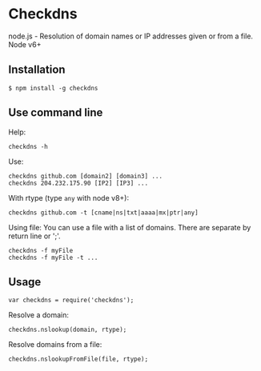 Checkdns
========

node.js - Resolution of domain names or IP addresses given or from a file.  
Node v6+

## Installation
```
$ npm install -g checkdns
```

## Use command line

Help:
```
checkdns -h
```

Use:
```
checkdns github.com [domain2] [domain3] ...
checkdns 204.232.175.90 [IP2] [IP3] ...
```

With rtype (type `any` with node v8+):
```
checkdns github.com -t [cname|ns|txt|aaaa|mx|ptr|any]
```

Using file:
You can use a file with a list of domains. There are separate by return line or ';'.
```
checkdns -f myFile
checkdns -f myFile -t ...
```

## Usage

```
var checkdns = require('checkdns');
```

Resolve a domain:
```
checkdns.nslookup(domain, rtype);
```

Resolve domains from a file:

```
checkdns.nslookupFromFile(file, rtype);
```
